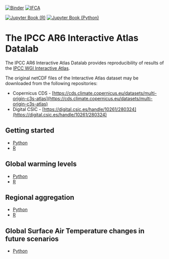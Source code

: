 [![Binder](https://mybinder.org/badge_logo.svg)](https://mybinder.org/v2/gh/SantanderMetGroup/IPCC-Atlas-Datalab/HEAD?labpath=README.md) [![IFCA](https://img.shields.io/badge/launch-IFCA-orange)](https://hub.climate4r.ifca.es/hub/user-redirect/git-pull?repo=https%3A%2F%2Fgithub.com%2FSantanderMetGroup%2FIPCC-Atlas-Datalab&urlpath=lab%2Ftree%2FIPCC-Atlas-Datalab%2Fnotebooks%2FR%2Fgetting_started.ipynb&branch=main)

[![Jupyter Book (R)](https://img.shields.io/badge/Jupyter_Book-R-green)](book/R/html/getting_started.html) [![Jupyter Book (Python)](https://img.shields.io/badge/Jupyter_Book-Python-green)](book/python/html/getting_started.html)

# The IPCC AR6 Interactive Atlas Datalab

The IPCC AR6 Interactive Atlas Datalab provides reproducibility of results of the [IPCC WGI Interactive Atlas](https://interactive-atlas.ipcc.ch).

The original netCDF files of the Interactive Atlas dataset may be downloaded from the following repositories:

- Copernicus CDS - [https://cds.climate.copernicus.eu/datasets/multi-origin-c3s-atlas](https://cds.climate.copernicus.eu/datasets/multi-origin-c3s-atlas)
- Digital CSIC - [https://digital.csic.es/handle/10261/280324](https://digital.csic.es/handle/10261/280324)

## Getting started

- [Python](notebooks/python/getting_started.ipynb)
- [R](notebooks/R/getting_started.ipynb)

## Global warming levels

- [Python](notebooks/maps_of_change/Maps_of_change_under_global-warming-levels.ipynb)
- [R](notebooks/maps_of_change/Maps_of_change_under_global-warming-levels.ipynb)

## Regional aggregation

- [Python](notebooks/regional_aggregation/Regional_aggregation_and_visualization.ipynb)
- [R](notebooks/regional_aggregation/Regional_aggregation_and_visualization.ipynb)

## Global Surface Air Temperature changes in future scenarios

- [Python](notebooks/time-series_of_change/GSAT-change_time-series.ipynb)

